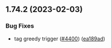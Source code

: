 ## 1.74.2 (2023-02-03)


### Bug Fixes

* tag greedy trigger ([#4400](https://github.com/EddieHubCommunity/LinkFree/issues/4400)) ([ea189ad](https://github.com/EddieHubCommunity/LinkFree/commit/ea189ad0d19b68c60ab14279f978f30d9cb22c4d))




